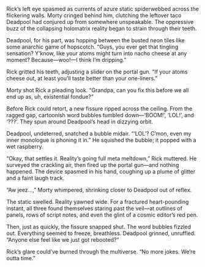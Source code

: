 Rick’s left eye spasmed as currents of azure static spiderwebbed across the flickering walls. Morty cringed behind him, clutching the leftover taco Deadpool had conjured up from somewhere unspeakable. The oppressive buzz of the collapsing holomatrix reality began to strain through their teeth.

Deadpool, for his part, was hopping between the busted neon tiles like some anarchic game of hopscotch. “Guys, you ever get that tingling sensation? Y’know, like your atoms might turn into nacho cheese at any moment? Because—woo!—I think I’m dripping.”

Rick gritted his teeth, adjusting a slider on the portal gun. “If your atoms cheese out, at least you’ll taste better than your one-liners.”

Morty shot Rick a pleading look. “Grandpa, can you fix this before we all end up as, uh, existential fondue?”

Before Rick could retort, a new fissure ripped across the ceiling. From the ragged gap, cartoonish word bubbles tumbled down—‘BOOM!’, ‘LOL!’, and ‘???’. They spun around Deadpool’s head in dizzying orbit.

Deadpool, undeterred, snatched a bubble midair. “‘LOL’? C’mon, even my inner monologue is phoning it in.” He squished the bubble; it popped with a wet raspberry.

“Okay, that settles it. Reality’s going full meta meltdown,” Rick muttered. He surveyed the crackling air, then fired up the portal gun—and nothing happened. The device spasmed in his hand, coughing up a plume of glitter and a faint laugh track.

“Aw jeez…,” Morty whimpered, shrinking closer to Deadpool out of reflex.

The static swelled. Reality yawned wide. For a fractured heart-pounding instant, all three found themselves staring past the veil—at outlines of panels, rows of script notes, and even the glint of a cosmic editor’s red pen.

Then, just as quickly, the fissure snapped shut. The word bubbles fizzled out. Everything seemed to freeze, breathless. Deadpool grinned, unruffled. “Anyone else feel like we just got rebooted?”

Rick’s glare could’ve burned through the multiverse. “No more jokes. We’re outta time.”